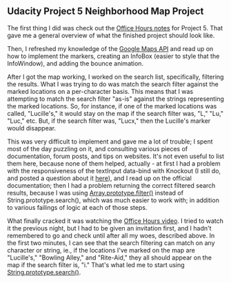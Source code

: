 
Udacity Project 5
Neighborhood Map Project
---

The first thing I did was check out the [Office Hours notes](https://github.com/udacity/fend-office-hours/tree/master/Javascript%20Design%20Patterns/P5%20Project%20Overview) for Project 5. That gave me a general overview of what the finished project should look like.

Then, I refreshed my knowledge of the [Google Maps API](https://developers.google.com/maps/documentation/javascript/tutorial) and read up on how to implement the markers, creating an InfoBox (easier to style that the InfoWindow), and adding the bounce animation.

After I got the map working, I worked on the search list, specifically, filtering the results. What I was trying to do was match the search filter against the marked locations on a per-character basis. This means that I was attempting to match the search filter "as-is" against the strings representing the marked locations. So, for instance, if one of the marked locations was called, "Lucille's," it would stay on the map if the search filter was, "L," "Lu," "Luc," etc. But, if the search filter was, "Lucx," then the Lucille's marker would disappear.

This was very difficult to implement and gave me a lot of trouble; I spent most of the day puzzling on it, and consulting various pieces of documentation, forum posts, and tips on websites. It's not even useful to list them here, because none of them helped, actually - at first I had a problem with the responsiveness of the textInput data-bind with Knockout (I still do, and posted a question about it [here](http://discussions.udacity.com/t/problem-with-value-and-textinput-data-bindings/11851)), and I read up on the official documentation; then I had a problem returning the correct filtered search results, because I was using [Array.prototype.filter()](https://developer.mozilla.org/en-US/docs/Web/JavaScript/Reference/Global_Objects/Array/filter) instead of String.prototype.search(), which was much easier to work with; in addition to various failings of logic at each of those steps.

What finally cracked it was watching the [Office Hours video](https://plus.google.com/u/0/events/cb3105iclo5391h3bfg805m9k3k?authkey=CKG-_pG1hN_cmwE). I tried to watch it the previous night, but I had to be given an invitation first, and I hadn't remembered to go and check until after all my woes, described above. In the first two minutes, I can see that the search filtering can match on any character or string, ie., if the locations I've marked on the map are "Lucille's," "Bowling Alley," and "Rite-Aid," they all should appear on the map if the search filter is, "i." That's what led me to start using [String.prototype.search()](https://developer.mozilla.org/en-US/docs/Web/JavaScript/Reference/Global_Objects/String/search).